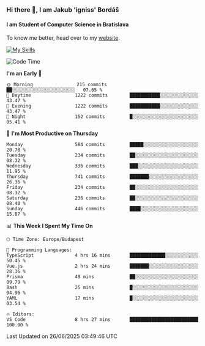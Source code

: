 ### Hi there 👋, I am Jakub 'igniss' Bordáš

#### I am Student of Computer Science in Bratislava
To know me better, head over to my [website](https://bordas.sk).

[![My Skills](https://skillicons.dev/icons?i=js,typescript,html,css,figma,svelte,vue,next,postgresql,nest,express,nodejs)](https://bordas.sk)


<!--START_SECTION:waka-->
![Code Time](http://img.shields.io/badge/Code%20Time-1%2C959%20hrs%2059%20mins-blue)

**I'm an Early 🐤** 

```text
🌞 Morning                215 commits         ██░░░░░░░░░░░░░░░░░░░░░░░   07.65 % 
🌆 Daytime                1222 commits        ███████████░░░░░░░░░░░░░░   43.47 % 
🌃 Evening                1222 commits        ███████████░░░░░░░░░░░░░░   43.47 % 
🌙 Night                  152 commits         █░░░░░░░░░░░░░░░░░░░░░░░░   05.41 % 
```
📅 **I'm Most Productive on Thursday** 

```text
Monday                   584 commits         █████░░░░░░░░░░░░░░░░░░░░   20.78 % 
Tuesday                  234 commits         ██░░░░░░░░░░░░░░░░░░░░░░░   08.32 % 
Wednesday                336 commits         ███░░░░░░░░░░░░░░░░░░░░░░   11.95 % 
Thursday                 741 commits         ███████░░░░░░░░░░░░░░░░░░   26.36 % 
Friday                   234 commits         ██░░░░░░░░░░░░░░░░░░░░░░░   08.32 % 
Saturday                 236 commits         ██░░░░░░░░░░░░░░░░░░░░░░░   08.40 % 
Sunday                   446 commits         ████░░░░░░░░░░░░░░░░░░░░░   15.87 % 
```


📊 **This Week I Spent My Time On** 

```text
🕑︎ Time Zone: Europe/Budapest

💬 Programming Languages: 
TypeScript               4 hrs 16 mins       █████████████░░░░░░░░░░░░   50.45 % 
Vue.js                   2 hrs 24 mins       ███████░░░░░░░░░░░░░░░░░░   28.36 % 
Prisma                   49 mins             ██░░░░░░░░░░░░░░░░░░░░░░░   09.79 % 
Bash                     25 mins             █░░░░░░░░░░░░░░░░░░░░░░░░   04.96 % 
YAML                     17 mins             █░░░░░░░░░░░░░░░░░░░░░░░░   03.54 % 

🔥 Editors: 
VS Code                  8 hrs 27 mins       █████████████████████████   100.00 % 
```


 Last Updated on 26/06/2025 03:49:46 UTC
<!--END_SECTION:waka-->
